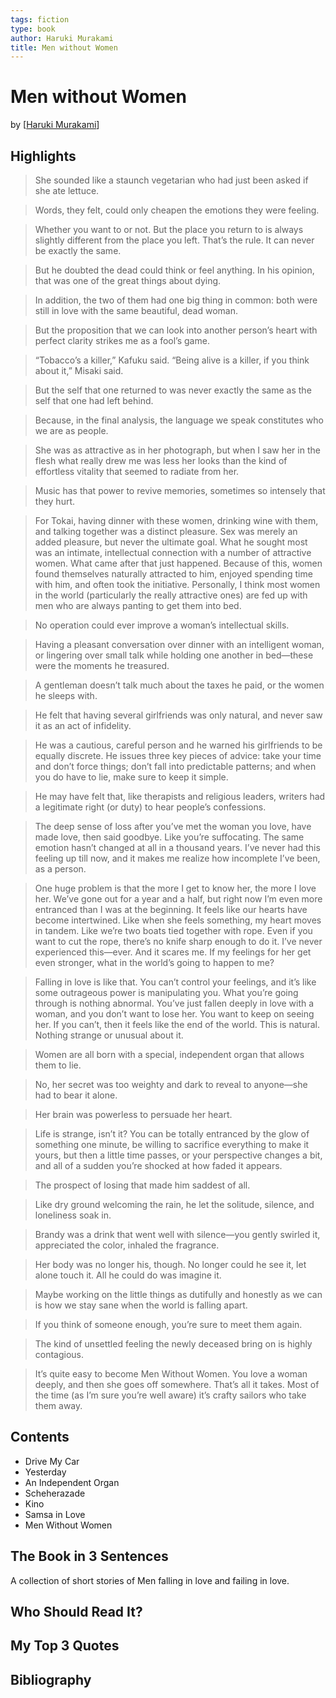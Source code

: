 ```yaml
---
tags: fiction
type: book
author: Haruki Murakami
title: Men without Women
---
```


# Men without Women
by [[Haruki Murakami]]

## Highlights
> She sounded like a staunch vegetarian who had just been asked if she ate lettuce.

> Words, they felt, could only cheapen the emotions they were feeling.

> Whether you want to or not. But the place you return to is always slightly different from the place you left. That’s the rule. It can never be exactly the same.

> But he doubted the dead could think or feel anything. In his opinion, that was one of the great things about dying.

> In addition, the two of them had one big thing in common: both were still in love with the same beautiful, dead woman.

> But the proposition that we can look into another person’s heart with perfect clarity strikes me as a fool’s game.

> “Tobacco’s a killer,” Kafuku said. “Being alive is a killer, if you think about it,” Misaki said.

> But the self that one returned to was never exactly the same as the self that one had left behind.

> Because, in the final analysis, the language we speak constitutes who we are as people.

> She was as attractive as in her photograph, but when I saw her in the flesh what really drew me was less her looks than the kind of effortless vitality that seemed to radiate from her.

> Music has that power to revive memories, sometimes so intensely that they hurt.

> For Tokai, having dinner with these women, drinking wine with them, and talking together was a distinct pleasure. Sex was merely an added pleasure, but never the ultimate goal. What he sought most was an intimate, intellectual connection with a number of attractive women. What came after that just happened. Because of this, women found themselves naturally attracted to him, enjoyed spending time with him, and often took the initiative. Personally, I think most women in the world (particularly the really attractive ones) are fed up with men who are always panting to get them into bed.

> No operation could ever improve a woman’s intellectual skills.

> Having a pleasant conversation over dinner with an intelligent woman, or lingering over small talk while holding one another in bed—these were the moments he treasured.

> A gentleman doesn’t talk much about the taxes he paid, or the women he sleeps with.

> He felt that having several girlfriends was only natural, and never saw it as an act of infidelity.

> He was a cautious, careful person and he warned his girlfriends to be equally discrete. He issues three key pieces of advice: take your time and don’t force things; don’t fall into predictable patterns; and when you do have to lie, make sure to keep it simple.

> He may have felt that, like therapists and religious leaders, writers had a legitimate right (or duty) to hear people’s confessions.

> The deep sense of loss after you’ve met the woman you love, have made love, then said goodbye. Like you’re suffocating. The same emotion hasn’t changed at all in a thousand years. I’ve never had this feeling up till now, and it makes me realize how incomplete I’ve been, as a person.

> One huge problem is that the more I get to know her, the more I love her. We’ve gone out for a year and a half, but right now I’m even more entranced than I was at the beginning. It feels like our hearts have become intertwined. Like when she feels something, my heart moves in tandem. Like we’re two boats tied together with rope. Even if you want to cut the rope, there’s no knife sharp enough to do it. I’ve never experienced this—ever. And it scares me. If my feelings for her get even stronger, what in the world’s going to happen to me?

> Falling in love is like that. You can’t control your feelings, and it’s like some outrageous power is manipulating you. What you’re going through is nothing abnormal. You’ve just fallen deeply in love with a woman, and you don’t want to lose her. You want to keep on seeing her. If you can’t, then it feels like the end of the world. This is natural. Nothing strange or unusual about it.

> Women are all born with a special, independent organ that allows them to lie.

> No, her secret was too weighty and dark to reveal to anyone—she had to bear it alone.

> Her brain was powerless to persuade her heart.

> Life is strange, isn’t it? You can be totally entranced by the glow of something one minute, be willing to sacrifice everything to make it yours, but then a little time passes, or your perspective changes a bit, and all of a sudden you’re shocked at how faded it appears.

> The prospect of losing that made him saddest of all.

> Like dry ground welcoming the rain, he let the solitude, silence, and loneliness soak in.

> Brandy was a drink that went well with silence—you gently swirled it, appreciated the color, inhaled the fragrance.

> Her body was no longer his, though. No longer could he see it, let alone touch it. All he could do was imagine it.

> Maybe working on the little things as dutifully and honestly as we can is how we stay sane when the world is falling apart.

> If you think of someone enough, you’re sure to meet them again.

> The kind of unsettled feeling the newly deceased bring on is highly contagious.

> It’s quite easy to become Men Without Women. You love a woman deeply, and then she goes off somewhere. That’s all it takes. Most of the time (as I’m sure you’re well aware) it’s crafty sailors who take them away.

## Contents
* Drive My Car
* Yesterday
* An Independent Organ
* Scheherazade
* Kino
* Samsa in Love
* Men Without Women

## The Book in 3 Sentences
A collection of short stories of Men falling in love and failing in love.

## Who Should Read It?

## My Top 3 Quotes

## Bibliography


[//begin]: # "Autogenerated link references for markdown compatibility"
[Haruki Murakami]: <../authors/Haruki Murakami.md> "Haruki Murakami"
[//end]: # "Autogenerated link references"